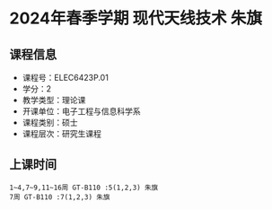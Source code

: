 # 2024年春季学期 现代天线技术 朱旗






## 课程信息

- 课程号：ELEC6423P.01
- 学分：2
- 教学类型：理论课
- 开课单位：电子工程与信息科学系
- 课程类别：硕士
- 课程层次：研究生课程

## 上课时间

```
1~4,7~9,11~16周 GT-B110 :5(1,2,3) 朱旗
7周 GT-B110 :7(1,2,3) 朱旗
```

